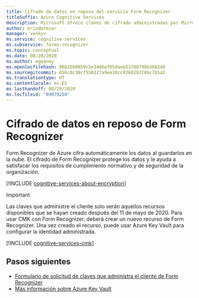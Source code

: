 ```yaml
---
title: Cifrado de datos en reposo del servicio Form Recognizer
titleSuffix: Azure Cognitive Services
description: Microsoft ofrece claves de cifrado administradas por Microsoft y también le permite administrar las suscripciones de Cognitive Services con sus propias claves, llamadas claves administradas por el cliente (CMK). En este artículo se trata el cifrado de datos en reposo de Form Recognizer y cómo habilitar y administrar las CMK.
author: erindormier
manager: venkyv
ms.service: cognitive-services
ms.subservice: forms-recognizer
ms.topic: conceptual
ms.date: 08/28/2020
ms.author: egeaney
ms.openlocfilehash: 86b15b0059c2e3466ef65daeb53780798b3882d0
ms.sourcegitcommit: 656c0c38cf550327a9ee10cc936029378bc7b5a2
ms.translationtype: HT
ms.contentlocale: es-ES
ms.lasthandoff: 08/28/2020
ms.locfileid: "89079258"
---
```

# <a name="form-recognizer-encryption-of-data-at-rest"></a>Cifrado de datos en reposo de Form Recognizer

Form Recognizer de Azure cifra automáticamente los datos al guardarlos en la nube. El cifrado de Form Recognizer protege los datos y le ayuda a satisfacer los requisitos de cumplimiento normativo y de seguridad de la organización.

[!INCLUDE [cognitive-services-about-encryption](../includes/cognitive-services-about-encryption.md)]

> [!IMPORTANT]
> Las claves que administre el cliente solo serán aquellos recursos disponibles que se hayan creado después del 11 de mayo de 2020. Para usar CMK con Form Recognizer, deberá crear un nuevo recurso de Form Recognizer. Una vez creado el recurso, puede usar Azure Key Vault para configurar la identidad administrada.

[!INCLUDE [cognitive-services-cmk](../includes/configure-customer-managed-keys.md)]

## <a name="next-steps"></a>Pasos siguientes

* [Formulario de solicitud de claves que administra el cliente de Form Recognizer](https://aka.ms/cogsvc-cmk)
* [Más información sobre Azure Key Vault](https://docs.microsoft.com/azure/key-vault/key-vault-overview)